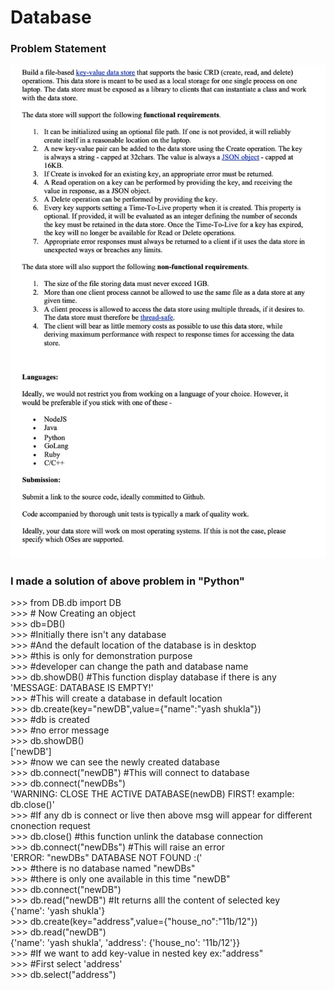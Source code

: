 # Database
<h3>  Problem Statement </h3>
<img alt="problem_image" src="https://github.com/21170293/data/blob/master/img/assis-1.jpg" >
<h3> I made a solution of above problem in "Python"</h3>
<p>
>>> from DB.db import DB<br>
>>> # Now Creating an object<br>
>>> db=DB()<br>
>>> #Initially there isn't any database<br>
>>> #And the default location of the database is in desktop<br>
>>> #this is only for demonstration purpose<br>
>>> #developer can change the path and database name<br>
>>> db.showDB() #This function display database if there is any<br>
'MESSAGE: DATABASE IS EMPTY!'<br>
>>> #This will create a database in default location<br>
>>> db.create(key="newDB",value={"name":"yash shukla"})<br>
>>> #db is created<br>
>>> #no error message<br>
>>> db.showDB()<br>
['newDB']<br>
>>> #now we can see the newly created database<br>
>>> db.connect("newDB") #This will connect to database<br>
>>> db.connect("newDBs")<br>
'WARNING: CLOSE THE ACTIVE DATABASE(newDB) FIRST! example: db.close()'<br>
>>> #If any db is connect or live then above msg will appear for different cnonection request<br>
>>> db.close() #this function unlink the database connection<br>
>>> db.connect("newDBs") #This will raise an error<br>
'ERROR: "newDBs" DATABASE NOT FOUND :('<br>
>>> #there is no database named "newDBs"<br>
>>> #there is only one available in this time "newDB"<br>
>>> db.connect("newDB")<br>
>>> db.read("newDB") #It returns alll the content of selected key<br>
{'name': 'yash shukla'}<br>
>>> db.create(key="address",value={"house_no":"11b/12"})<br>
>>> db.read("newDB")<br>
{'name': 'yash shukla', 'address': {'house_no': '11b/12'}}<br>
>>> #If we want to add key-value in nested key ex:"address"<br>
>>> #First select 'address'<br>
>>> db.select("address")<br>
</p>
